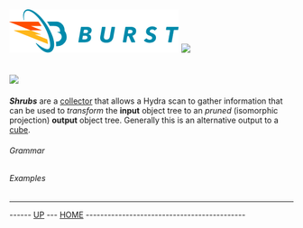 ![Burst](../../../doc/burst_small.png "") ![](../hydra_small.png "")
--

![](../../../burst-zap/doc/shrubs.png "")
--

___Shrubs___ are a [collector](collectors.md) that allows a Hydra scan to 
gather information that can be used to  _transform_ the __input__ object tree to
an _pruned_ (isomorphic projection) __output__ object tree. Generally this is an 
alternative output to a [cube](cubes.md).

###### Grammar

###### Examples


---
------ [UP](../readme.md) ---  [HOME](../../readme.md) --------------------------------------------


